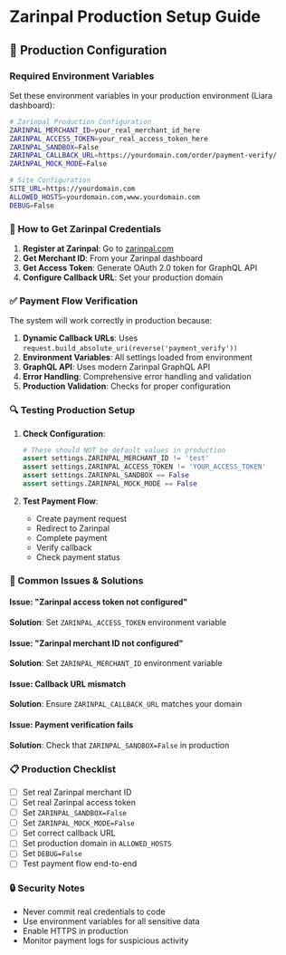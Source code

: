 # Zarinpal Production Setup Guide

## 🚀 Production Configuration

### Required Environment Variables

Set these environment variables in your production environment (Liara dashboard):

```bash
# Zarinpal Production Configuration
ZARINPAL_MERCHANT_ID=your_real_merchant_id_here
ZARINPAL_ACCESS_TOKEN=your_real_access_token_here
ZARINPAL_SANDBOX=False
ZARINPAL_CALLBACK_URL=https://yourdomain.com/order/payment-verify/
ZARINPAL_MOCK_MODE=False

# Site Configuration
SITE_URL=https://yourdomain.com
ALLOWED_HOSTS=yourdomain.com,www.yourdomain.com
DEBUG=False
```

### 🔧 How to Get Zarinpal Credentials

1. **Register at Zarinpal**: Go to [zarinpal.com](https://zarinpal.com)
2. **Get Merchant ID**: From your Zarinpal dashboard
3. **Get Access Token**: Generate OAuth 2.0 token for GraphQL API
4. **Configure Callback URL**: Set your production domain

### ✅ Payment Flow Verification

The system will work correctly in production because:

1. **Dynamic Callback URLs**: Uses `request.build_absolute_uri(reverse('payment_verify'))`
2. **Environment Variables**: All settings loaded from environment
3. **GraphQL API**: Uses modern Zarinpal GraphQL API
4. **Error Handling**: Comprehensive error handling and validation
5. **Production Validation**: Checks for proper configuration

### 🔍 Testing Production Setup

1. **Check Configuration**:
   ```python
   # These should NOT be default values in production
   assert settings.ZARINPAL_MERCHANT_ID != 'test'
   assert settings.ZARINPAL_ACCESS_TOKEN != 'YOUR_ACCESS_TOKEN'
   assert settings.ZARINPAL_SANDBOX == False
   assert settings.ZARINPAL_MOCK_MODE == False
   ```

2. **Test Payment Flow**:
   - Create payment request
   - Redirect to Zarinpal
   - Complete payment
   - Verify callback
   - Check payment status

### 🚨 Common Issues & Solutions

#### Issue: "Zarinpal access token not configured"
**Solution**: Set `ZARINPAL_ACCESS_TOKEN` environment variable

#### Issue: "Zarinpal merchant ID not configured"  
**Solution**: Set `ZARINPAL_MERCHANT_ID` environment variable

#### Issue: Callback URL mismatch
**Solution**: Ensure `ZARINPAL_CALLBACK_URL` matches your domain

#### Issue: Payment verification fails
**Solution**: Check that `ZARINPAL_SANDBOX=False` in production

### 📋 Production Checklist

- [ ] Set real Zarinpal merchant ID
- [ ] Set real Zarinpal access token  
- [ ] Set `ZARINPAL_SANDBOX=False`
- [ ] Set `ZARINPAL_MOCK_MODE=False`
- [ ] Set correct callback URL
- [ ] Set production domain in `ALLOWED_HOSTS`
- [ ] Set `DEBUG=False`
- [ ] Test payment flow end-to-end

### 🔒 Security Notes

- Never commit real credentials to code
- Use environment variables for all sensitive data
- Enable HTTPS in production
- Monitor payment logs for suspicious activity
